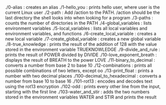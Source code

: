 ./0-alias : creates an alias
./1-hello_you : prints hello user, where user is the current Linux user
./2-path : Add /action to the PATH. /action should be the last directory the shell looks into when looking for a program
./3-paths : counts the number of directories in the PATH
./4-global_variables : lists environment variables
./5-local_variables : lists all local variables and environment variables, and functions
./6-create_local_variable :  creates a new local variable
./7-create_global_variable : creates a new global variable
./8-true_knowledge : prints the result of the addition of 128 with the value stored in the environment variable TRUEKNOWLEDGE
./9-divide_and_rule : prints the result of POWER divided by DIVIDE
./10-love_exponent_breath : displays the result of BREATH to the power LOVE
./11-binary_to_decimal : converts a number from base 2 to base 10
./12-combinations : prints all possible combinations of two letters, except oo
./13-print_float : prints a number with two decimal places
./100-decimal_to_hexadecimal : converts a number from base 10 to base 16
./101-rot13 : encodes and decodes text using the rot13 encryption
./102-odd : prints every other line from the input, starting with the first line
./103-water_and_stir : adds the two numbers stored in the environment variables WATER and STIR and prints the result
